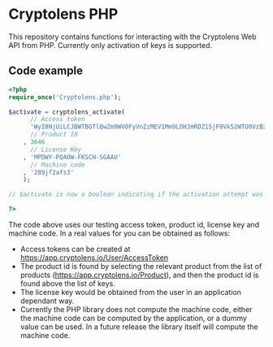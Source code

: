 # Cryptolens PHP

This repository contains functions for interacting with the Cryptolens
Web API from PHP. Currently only activation of keys is supported.

## Code example

```php
<?php
require_once('Cryptolens.php');

$activate = cryptolens_activate(
      // Access token
      'WyI0NjUiLCJBWTBGTlQwZm9WV0FyVnZzMEV1Mm9LOHJmRDZ1SjF0Vk52WTU0VzB2Il0='
      // Product Id
    , 3646
      // License Key
    , 'MPDWY-PQAOW-FKSCH-SGAAU'
      // Machine code
    , '289jf2afs3'
    );

// $activate is now a boolean indicating if the activation attempt was successful or not

?>
```

The code above uses our testing access token, product id, license key and machine code.
In a real values for you can be obtained as follows:

 * Access tokens can be created at https://app.cryptolens.io/User/AccessToken
 * The product id is found by selecting the relevant product from the list of products
   (https://app.cryptolens.io/Product), and then the product id is found above the list
   of keys.
 * The license key would be obtained from the user in an application dependant way.
 * Currently the PHP library does not compute the machine code, either the machine
   code can be computed by the application, or a dummy value can be used. In a future
   release the library itself will compute the machine code.
